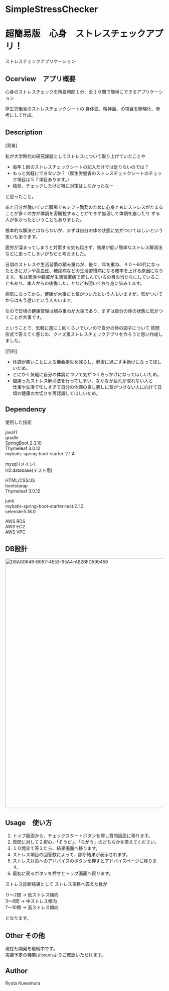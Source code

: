 # SimpleStressChecker  
# 超簡易版　心身　ストレスチェックアプリ！
ストレスチェックアプリケーション


## Ocerview　アプリ概要
心身のストレスチェックを所要時間１分、全１０問で簡単にできるアプリケーション

厚生労働省のストレスチェックシートの
身体面、精神面、の項目を簡略化、参考にして作成。

## Description　

[背景]

私が大学時代の研究課題としてストレスについて取り上げていたことや

* 毎年１回のストレスチェックシートの記入だけでは足りないのでは？
* もっと気軽にできないか？（厚生労働省のストレスチェックシートのチェック項目は５７項目あります。）
* 結局、チェックしたけど特に対策はしなかったなー

と思ったこと。

あと自分が働いていた職場でもシフト勤務のために心身ともにストレスがたまることが多くの方が体調を客観視することができず無理して体調を崩したり
する人が多かったということもありました。

根本的な解決とはならないが、まずは自分の体の状態に気がついてほしいという思いもあります。


疲労が溜まってしまうと対策する気も起きず、効果が低い簡単なストレス解消法などに走ってしまいがちだと考えました。


日頃のストレスや生活習慣の積み重ねが、後々、年を重ね、４０〜60代になったときにガンや高血圧、糖尿病などの生活習慣病になる確率を上げる原因になります。
私は家族や親戚が生活習慣病で苦しんでいるの目の当たりにしていることもあり、本人からの後悔したことなども聞いており身に染みてます。


病気になってから、健康が大事だと気がついたという人もいますが、気がついてからはもう遅いという人もいます。


なので日頃の健康管理は積み重ねが大事であり、まずは自分の体の状態に気がつくことが大事です。


ということで、気軽に週に１回くらいでいいので自分の体の調子について
質問形式で答えてく感じの、クイズ風ストレスチェックアプリを作ろうと思い作成しました。


[目的]

* 体調が悪いことによる機会損失を減らし、健康に過ごす手助けになってほしいため。
* とにかく気軽に自分の体調について気がつくきっかけになってほしいため。
* 間違ったストレス解消法を行ってしまい、なかなか疲れが取れない人と  
 仕事や生活で忙しすぎて自分の体調の良し悪しに気がつけない人に向けて日頃の健康の大切さを再認識してほしいため。

## Dependency

使用した技術

java11  
gradle  
SpringBoot 2.3.10     
Thymeleaf 3.0.12  
mybatis-spring-boot-starter-2.1.4   

mysql (メイン）  
H2:database(テスト用)

HTML/CSS/JS  
bootstarap  
Thymeleaf 3.0.12

junit  
mybatis-spring-boot-starter-test:2.1.3  
selenide:5.18.0  

AWS RDS  
AWS EC2  
AWS VPC  

## DB設計
<img width="794" alt="D8A0D648-B097-4E53-95A4-AB26FD590459" src="https://user-images.githubusercontent.com/72501478/118396265-bb0e8d80-b689-11eb-8999-d1642413b11c.png">


## Usage　使い方

1. トップ画面から、チェックスタートボタンを押し質問画面に移ります。
2. 質問に対して２択の、「そうだ」、「ちがう」のどちらかを答えてください。
3. １０問全て答えたら、結果画面へ移ります。
4. ストレス項目の回答数によって、診断結果が表示されます。
5. ストレス対策へのアドバイスのボタンを押すとアドバイスページに移ります。
6. 最初に戻るボタンを押すとトップ画面へ戻ります。

  ストレス診断結果として
  ストレス項目へ答えた数が

  ０〜2問 → 低ストレス傾向  
  3〜6問 → 中ストレス傾向  
  7〜10問 → 高ストレス傾向  

となります。

## Other その他  
現在も開発を継続中です。  
実装予定の機能はIssuesよりご確認いただけます。  

## Author
Ryuta Kuwamura


